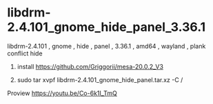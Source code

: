 # libdrm-2.4.101_gnome_hide_panel_3.36.1
libdrm-2.4.101 , gnome , hide , panel , 3.36.1 , amd64 , wayland , plank conflict hide


1) install https://github.com/Griggorii/mesa-20.0.2_V3

2) sudo tar xvpf libdrm-2.4.101_gnome_hide_panel.tar.xz  -C /

Proview https://youtu.be/Co-6k1I_TmQ
